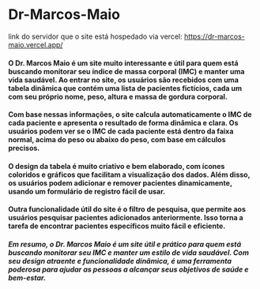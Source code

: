 ﻿# Dr-Marcos-Maio <br>
 link do servidor que o site está hospedado via vercel: https://dr-marcos-maio.vercel.app/ <br>

#### O Dr. Marcos Maio é um site muito interessante e útil para quem está buscando monitorar seu índice de massa corporal (IMC) e manter uma vida saudável. Ao entrar no site, os usuários são recebidos com uma tabela dinâmica que contém uma lista de pacientes fictícios, cada um com seu próprio nome, peso, altura e massa de gordura corporal. <br>

#### Com base nessas informações, o site calcula automaticamente o IMC de cada paciente e apresenta o resultado de forma dinâmica e clara. Os usuários podem ver se o IMC de cada paciente está dentro da faixa normal, acima do peso ou abaixo do peso, com base em cálculos precisos. <br>

#### O design da tabela é muito criativo e bem elaborado, com ícones coloridos e gráficos que facilitam a visualização dos dados. Além disso, os usuários podem adicionar e remover pacientes dinamicamente, usando um formulário de registro fácil de usar. <br>

#### Outra funcionalidade útil do site é o filtro de pesquisa, que permite aos usuários pesquisar pacientes adicionados anteriormente. Isso torna a tarefa de encontrar pacientes específicos muito fácil e eficiente. <br>

##### Em resumo, o Dr. Marcos Maio é um site útil e prático para quem está buscando monitorar seu IMC e manter um estilo de vida saudável. Com seu design atraente e funcionalidade dinâmica, é uma ferramenta poderosa para ajudar as pessoas a alcançar seus objetivos de saúde e bem-estar.
